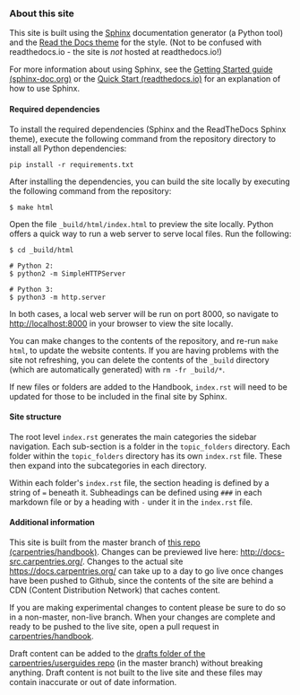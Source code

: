 ### About this site

This site is built using the [Sphinx](http://www.sphinx-doc.org/en/stable/) documentation generator (a Python tool) and the [Read the Docs theme](https://github.com/rtfd/sphinx_rtd_theme) for the style. (Not to be confused with readthedocs.io - the site is _not_ hosted at readthedocs.io!) 

For more information about using Sphinx, see the [Getting Started guide (sphinx-doc.org)](http://www.sphinx-doc.org/en/stable/usage/quickstart.html) or the [Quick Start (readthedocs.io)](https://docs.readthedocs.io/en/latest/intro/getting-started-with-sphinx.html#quick-start) for an explanation of how to use Sphinx.

#### Required dependencies

To install the required dependencies (Sphinx and the ReadTheDocs Sphinx theme), execute the following command from the repository directory to install all Python dependencies:

```
pip install -r requirements.txt 
```

After installing the dependencies, you can build the site locally by executing the following command from the repository:

```
$ make html
```

Open the file `_build/html/index.html` to preview the site locally. Python offers a quick way to run a web server to serve local files. Run the following:

```
$ cd _build/html

# Python 2:
$ python2 -m SimpleHTTPServer

# Python 3:
$ python3 -m http.server
```

In both cases, a local web server will be run on port 8000, so navigate to <http://localhost:8000> in your browser to view the site locally.

You can make changes to the contents of the repository, and re-run `make html`, to update the website contents. If you are having problems with the site not refreshing, you can delete the contents of the `_build` directory (which are automatically generated) with `rm -fr _build/*`.

If new files or folders are added to the Handbook, `index.rst` will need to be updated for those to be included in the final site by Sphinx.

#### Site structure

The root level `index.rst` generates the main categories the sidebar navigation.  Each sub-section is a folder in the `topic_folders` directory. Each folder within the `topic_folders` directory has its own `index.rst` file. These then expand into the subcategories in each directory.

Within each folder's `index.rst` file, the section heading is defined by a string of  `=` beneath it. Subheadings can be defined using `###` in each markdown file or by a heading with `-` under it in the `index.rst` file.


#### Additional information

This site is built from the master branch of [this repo (carpentries/handbook)](https://github.com/carpentries/handbook/). Changes can be previewed live here: <http://docs-src.carpentries.org/>.  Changes to the actual site <https://docs.carpentries.org/>  can take up to a day to go live once changes have been pushed to Github, since the contents of the site are behind a CDN (Content Distribution Network) that caches content.

If you are making experimental changes to content please be sure to do so in a non-master, non-live branch. When your changes are complete and ready to be pushed to the live site, open a pull request in [carpentries/handbook](https://github.com/carpentries/handbook).

Draft content can be added to the [drafts folder of the carpentries/userguides repo](https://github.com/carpentries/usersguides/tree/master/drafts) (in the master branch) without breaking anything. Draft content is not built to the live site and these files may contain inaccurate or out of date information.
